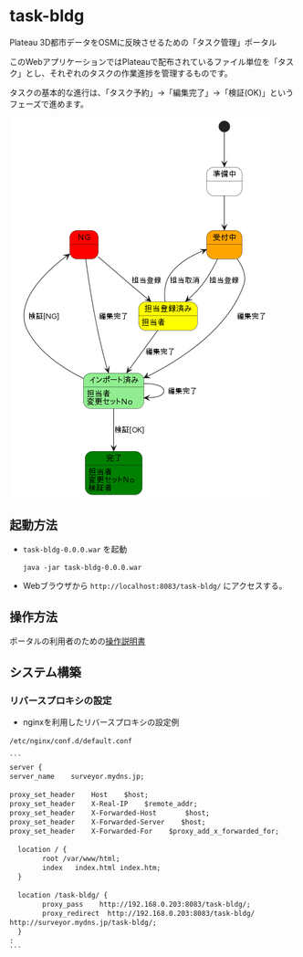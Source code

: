 # task-bldg

Plateau 3D都市データをOSMに反映させるための「タスク管理」ポータル

このWebアプリケーションではPlateauで配布されているファイル単位を「タスク」とし、それぞれのタスクの作業進捗を管理するものです。

タスクの基本的な進行は、「タスク予約」→「編集完了」→「検証(OK)」というフェーズで進めます。

![TaskStatus](TaskStatus.png)


## 起動方法

- `task-bldg-0.0.0.war` を起動

	```
	java -jar task-bldg-0.0.0.war
	```

- Webブラウザから `http://localhost:8083/task-bldg/` にアクセスする。


## 操作方法

ポータルの利用者のための[操作説明書](https://github.com/yuuhayashi/task-bldg/wiki)


## システム構築

### リバースプロキシの設定

- nginxを利用したリバースプロキシの設定例

`/etc/nginx/conf.d/default.conf`

	```
	server {
    server_name    surveyor.mydns.jp;

    proxy_set_header    Host    $host;
    proxy_set_header    X-Real-IP    $remote_addr;
    proxy_set_header    X-Forwarded-Host       $host;
    proxy_set_header    X-Forwarded-Server    $host;
    proxy_set_header    X-Forwarded-For    $proxy_add_x_forwarded_for;

	  location / {
	        root /var/www/html;
	        index   index.html index.htm;
	  }
	
	  location /task-bldg/ {
	        proxy_pass    http://192.168.0.203:8083/task-bldg/;
	        proxy_redirect  http://192.168.0.203:8083/task-bldg/ http://surveyor.mydns.jp/task-bldg/;
	  }
	:
	```

	
